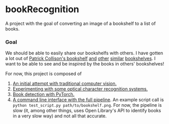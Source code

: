 # bookRecognition
A project with the goal of converting an image of a bookshelf to a list of books.

### Goal
We should be able to easily share our bookshelfs with others. I have gotten a lot out of [Patrick Collison's bookshelf](https://patrickcollison.com/bookshelf) [and](http://gordonbrander.com/lib/) [other](http://nickcammarata.com/bookshelf) [similar](https://aaronzlewis.com/starterpack/) [bookshelves](https://tomcritchlow.com/wiki/books/bookshelves/). I want to be able to see and be inspired by the books in others' bookshelves! 


For now, this project is composed of 

1. [An initial attempt with traditional computer vision.](https://github.com/davisrbr/bookRecognition/blob/master/notebooks/Traditional_Image_Processing.ipynb)
2. [Experimenting with some optical character recognition systems.](https://github.com/davisrbr/bookRecognition/blob/master/notebooks/OCR_simple.ipynb)
3. [Book detection with PyTorch.](https://github.com/davisrbr/bookRecognition/blob/master/notebooks/PyTorch_Detection.ipynb)
4. [A command line interface with the full pipeline](https://github.com/davisrbr/bookRecognition/blob/master/booklibrary_draft). An example script call is `python test_script.py path/to/bookshelf.png`. For now, the pipeline is slow (it, among other things, uses Open Library's API to identify books in a very slow way) and not all that accurate. 
